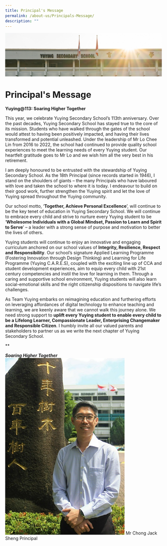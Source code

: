 ```yaml
---
title: Principal's Message
permalink: /about-us/Principals-Message/
description: ""
---
```

![](/images/AboutUs.jpg)

Principal's Message
===================

**Yuying@113: Soaring Higher Together**


This year, we celebrate Yuying Secondary School’s 113th anniversary. Over the past decades, Yuying Secondary School has stayed true to the core of its mission. Students who have walked through the gates of the school would attest to having been positively impacted, and having their lives transformed and potential unleashed. Under the leadership of Mr Lo Chee Lin from 2016 to 2022, the school had continued to provide quality school experiences to meet the learning needs of every Yuying student. Our heartfelt gratitude goes to Mr Lo and we wish him all the very best in his retirement. 


I am deeply honoured to be entrusted with the stewardship of Yuying Secondary School. As the 18th Principal (since records started in 1946), I stand on the shoulders of giants – the many Principals who have laboured with love and taken the school to where it is today. I endeavour to build on their good work, further strengthen the Yuying spirit and let the love of Yuying spread throughout the Yuying community. 

  

Our school motto, ‘**Together, Achieve Personal Excellence**’, will continue to be the key tenet of education in Yuying Secondary School. We will continue to embrace every child and strive to nurture every Yuying student to be ‘**Wholesome Individuals with a Global Mindset, Passion to Learn and Spirit to Serve**’ – a leader with a strong sense of purpose and motivation to better the lives of others. 

  

Yuying students will continue to enjoy an innovative and engaging curriculum anchored on our school values of **Integrity, Resilience, Respect and Responsibility**. Our school’s signature Applied Learning Programme (Fostering Innovation through Design Thinking) and Learning for Life Programme (Yuying C.A.R.E.S), coupled with the exciting line up of CCA and student development experiences, aim to equip every child with 21st century competencies and instil the love for learning in them. Through a caring and supportive school environment, Yuying students will also learn social-emotional skills and the right citizenship dispositions to navigate life’s challenges. 


As Team Yuying embarks on reimagining education and furthering efforts on leveraging affordances of digital technology to enhance teaching and learning, we are keenly aware that we cannot walk this journey alone. We need strong support to **uplift every Yuying student to enable every child to be a Lifelong Learner, Compassionate Leader, Enterprising Changemaker and Responsible Citizen**. I humbly invite all our valued parents and stakeholders to partner us as we write the next chapter of Yuying Secondary School.

**

***Soaring Higher Together***
![Principal](/images/Mr%20Chong%20JS.jpg)
Mr Chong Jack Sheng
Principal
